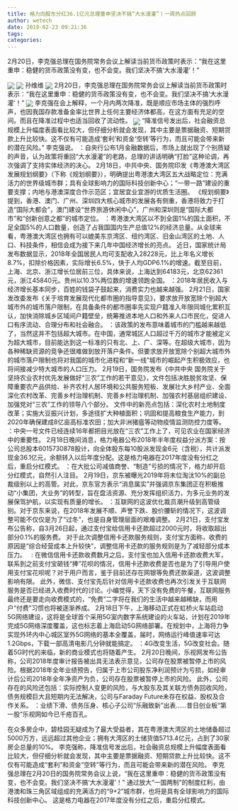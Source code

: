 ```yaml
---
title: 格力向股东分红36.1亿元总理重申坚决不搞“大水漫灌”丨一周热点回顾
author: wetech
date: 2019-02-23 09:21:36
tags: 
categories: 
---
```

2月20日，李克强总理在国务院常务会议上解读当前货币政策时表示：“我在这里重申：稳健的货币政策没有变，也不会变。我们坚决不搞‘大水漫灌’！”
<!-- more -->
<img align="center" border="0" src="https://imgcdn.yicai.com/uppics/images/2019/02/162f0721f63d18c20e74682d7a1af231.jpg" />
<img align="center" border="0" src="https://imgcdn.yicai.com/uppics/images/2019/02/52fed83b1b9a364a7be6f81d3bd86cf0.jpg" />
孙维维
<img align="center" border="0" src="https://imgcdn.yicai.com/uppics/images/2019/02/6dddb72cf807aa11b2f5d3669bd7e821.jpg" />
2月20日，李克强总理在国务院常务会议上解读当前货币政策时表示：“我在这里重申：稳健的货币政策没有变，也不会变。我们坚决不搞‘大水漫灌’！”
<img align="center" border="0" src="https://imgcdn.yicai.com/uppics/images/2019/02/d1f8b3aeaaf7ed05e8e01d0ac8130b8a.jpg" />
李克强在会上解释，一个月内两次降准，既是顺应市场主体的强烈呼声，也因我国存款准备金率比世界上任何主要经济体都高，在这方面有充足的空间。而且在降准过程中也适当回收了流动性。
<img align="center" border="0" src="https://imgcdn.yicai.com/uppics/images/2019/02/02ab76726597d6a6d577ebb96b465ec3.jpg" />
“降准信号发出后，社会融资总规模上升幅度表面看比较大，但仔细分析就会发现，其中主要是票据融资、短期贷款上升比较快。这不仅有可能造成‘套利’和资金‘空转’等行为，而且可能会带来新的潜在风险。” 李克强说。
：自央行公布1月金融数据后，市场上就出现了个别质疑的声音，认为政策将重回“大水漫灌”的老路，总理的讲话明确“打脸”这种论调，再次强调了支持实体经济的决心。
2月18日，中共中央、国务院印发《粤港澳大湾区发展规划纲要》（下称《规划纲要》），明确提出粤港澳大湾区五大战略定位：充满活力的世界级城市群；具有全球影响力的国际科技创新中心；“一带一路”建设的重要支撑；内地与港澳深度合作示范区；宜居宜业宜游的优质生活圈。
《规划纲要》提到，香港、澳门、广州、深圳四大核心城市的发展各有侧重，香港将致力于打造“国际大都会”，澳门建设“世界旅游休闲中心”，广州和深圳则是“国际大都市”和“创新创意之都”的城市定位。
：粤港澳大湾区以不到全国1%的国土面积，不足全国5%的人口数量，创造了占我国国内生产总值12%的经济总量。从全球来看，粤港澳大湾区也拥有可以媲美东京湾区、纽约湾区、旧金山湾区的土地、人口、科技条件，相信会成为接下来几年中国经济增长的亮点。
近日，国家统计局发布数据显示，2018年全国居民人均可支配收入28228元，比上年名义增长8.7%，扣除价格因素，实际增长6.5%，快于人均GDP6.1%的增速。截至目前，上海、北京、浙江增长位居前三位，具体来说，上海达到64183元，北京62361元，浙江45840元。贵州以10.3%两位数的增速领跑全国。
：2018年居民收入与经济增长基本同步，百姓的钱袋子鼓起来，消费实力也越来越强。
2月21日，国家发改委发布《关于培育发展现代化都市圈的指导意见》，要求放开放宽除个别超大城市外的城市落户限制，在具备条件的都市圈率先实现户籍准入年限同城化累积互认，加快消除城乡区域间户籍壁垒，统筹推进本地人口和外来人口市民化，促进人口有序流动、合理分布和社会融合。
：该政策的发布意味着城市的门槛越来越低了，当然这并不包括超大城市。在中国，通常城区人口超过千万的城市才能被定义为超大城市，目前能达到这一标准的只有北、上、广、深等。在超级大城市，因为各种稀缺资源的竞争还很难做到放开落户条件。但要求放开放宽除个别超大城市外的城市落户限制也将对我国的城市化进程和“新一线”城市的崛起产生积极效应，也将间接减少特大城市的人口压力。
2月19日，国务院发布《中共中央 国务院关于坚持农业农村优先发展做好“三农”工作的若干意见》，文件包括决胜脱贫攻坚、保障重要农产品供给、补齐农村人居环境和公共服务短板、发展壮大乡村产业、全面深化农村改革、完善乡村治理机制、完善乡村治理机制、加强农村基层组织建设、加强党对“三农”工作的领导八个部分。
文件中的新亮点包括：深化农村土地制度改革；实施大豆振兴计划，多途径扩大种植面积；巩固和提高粮食生产能力，到2020年确保建成8亿亩高标准农田；加大非洲猪瘟等动物疫情监测防控力度等。
：中央一号文件已经连续16年都把目光放在“三农”工作上了，可见农业在国家经济中的重要性。
2月18日晚间消息，格力电器公布2018年半年度权益分派方案：按公司总股本6015730878股计，向全体股东每10股派发现金6元（含税），共计派发现金36.1亿元，余额转入以后年度分配。这是格力电器在2017年度没有分红之后，重启分红模式。
：在大批公司减值商誉、“制造”亏损的情况下，格力却开启分红模式，自然引人注目。
2月19日，京东被曝光2019年将末位淘汰10%的副总裁级别以上的高管。对此，京东官方表示“消息属实”并强调京东集团正在积极推动“小集团，大业务”的转型，旨在盘活资源、充分发挥组织活力，为多元业务的发展保驾护航，以实现有质量的增长。
：互联网的这波优化裁员潮升级到高管级别。对于京东来说，在2018年发展不顺、声誉下跌、股价腰斩的情况下，这波调整可能不仅仅是为了“过冬”，也是自身管理层面的艰难调整。
2月21日，支付宝发布公告称，自3月26日起，通过支付宝给信用卡还款超过2000元时，将收取超出部分0.1%的服务费。
对于此次调整信用卡还款服务规则，支付宝方面称，收费的原因是“综合经营成本上升较快”，调整信用卡还款的服务规则是为了减轻部分成本压力。
 
: 在微信信用卡还款收费数月之后，支付宝也加入信用卡还款收费大军，联系到之前支付宝砸钱“捧”花呗的情况，信用卡还款收费是否也是为了引导用户使用支付宝花呗呢？对于用户而言，鉴于目前还存在网银等免费还款渠道，这波调整影响有限。
此外，微信、支付宝先后针对信用卡还款收费也再次引发关于互联网服务是否已经进入收费时代的讨论。小编觉得，天下没有免费的午餐，互联网服务最终还是要走向收费模式的，“免费”二字将在我们的生活中越来越稀缺，而用户“付费”习惯也将被逐渐养成。
2月18日下午，上海移动正式在虹桥火车站启动5G网络建设，这将是全球首个采用5G室内数字系统建设的火车站，计划在2019年完成5G网络深度覆盖，这也标志着上海启动5G网络部署。在规划中，上海将力争实现外环内中心城区室外5G网络的基本全覆盖，届时，网络运行峰值速率可达1.2Gbps，下载一部高清电影几分钟就能搞定。
：4G改变生活，5G改变社会。随着5G时代的来临，新的商业模式也将随着产生。
2月20日晚间，乐视网发布公告称，公司2018年度审计报告被出具无法表示意见，公司存在股票被暂停上市的风险。根据2018年全年业绩预告，归属于上市公司股东净利润预计为亏损，如经审计后公司2018年全年净资产为负，公司存在股票被暂停上市的风险。
此外，公司存在的风险还包括：实际控制人变更的风险，与大股东及其关联方债务回收风险，债务规模巨大且短期内无法解决，公司与Faraday Future未存在权益、股权及合作关系。
：业绩下滑、债务压身、核心子公司“乐融致新”出表……昔日创业板“第一股”乐视网如今已千疮百孔。
 
 
在众多房企中，碧桂园无疑成为了最大受益者，其在粤港澳大湾区的土地储备超过5000万方，远远超过其他企业；拥有大湾区的土储货值5713.4亿元，占到了30家房企总量的10%。
李克强称，降准信号发出后，社会融资总规模上升幅度表面看比较大，但仔细分析就会发现，其中主要是票据融资、短期贷款上升比较快。这不仅有可能造成“套利”和资金“空转”等行为，而且可能会带来新的潜在风险。
李克强总理在2月20日的国务院常务会议上说，“我在这里重申：稳健的货币政策没有变，也不会变。我们坚决不搞‘大水漫灌’！”
通过放大“一国两制”的制度红利，由港澳和珠三角区域组成的充满活力的“9+2”城市群，也将是具有全球影响力的国际科技创新中心。
这是格力电器在2017年度没有分红之后，重启分红模式。

